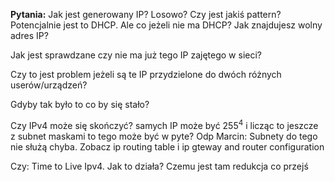**Pytania:**
Jak jest generowany IP? Losowo? Czy jest jakiś pattern?
Potencjalnie jest to DHCP. Ale co jeżeli nie ma DHCP? Jak znajdujesz wolny adres IP?

Jak jest sprawdzane czy nie ma już tego IP zajętego w sieci? 

Czy to jest problem jeżeli są te IP przydzielone do dwóch różnych userów/urządzeń?

Gdyby tak było to co by się stało?

Czy IPv4 może się skończyć? samych IP może być $255^{4}$ i licząc to jeszcze z subnet maskami to tego może być w pyte?
Odp Marcin: Subnety do tego nie służą chyba. Zobacz ip routing table i ip gteway and router configuration

Czy: Time to Live Ipv4. Jak to działa? Czemu jest tam redukcja co przejś

